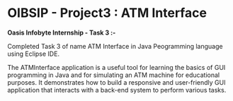 # OIBSIP - Project3 : ATM Interface 

__Oasis Infobyte Internship - Task 3 :-__

Completed Task 3 of name ATM Interface in Java Peogramming language using Eclipse IDE.

The ATMInterface application is a useful tool for learning the basics of GUI programming in Java and for simulating an ATM machine for educational purposes. 
It demonstrates how to build a responsive and user-friendly GUI application that interacts with a back-end system to perform various tasks.
